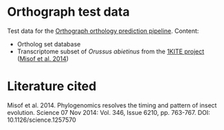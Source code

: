 # Orthograph test data

Test data for the [Orthograph orthology prediction pipeline](https://github.com/mptrsen/Orthograph). Content:

* Ortholog set database
* Transcriptome subset of *Orussus abietinus* from the [1KITE project](http://1kite.org) ([Misof et al. 2014](http://science.sciencemag.org/content/346/6210/763.abstract))

# Literature cited

Misof et al. 2014. Phylogenomics resolves the timing and pattern of insect evolution. Science 07 Nov 2014: Vol. 346, Issue 6210, pp. 763-767. DOI: 10.1126/science.1257570
